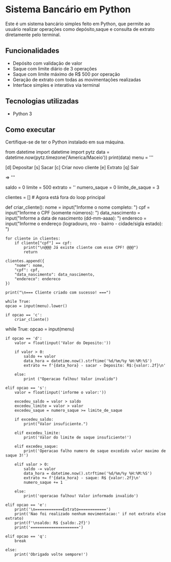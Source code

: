 # Sistema Bancário em Python

Este é um sistema bancário simples feito em Python, que permite ao usuário realizar operações como depósito,saque e consulta de extrato diretamente pelo terminal.

## Funcionalidades

- Depósito com validação de valor
- Saque com limite diário de 3 operações
- Saque com limite máximo de R$ 500 por operação
- Geração de extrato com todas as movimentações realizadas
- Interface simples e interativa via terminal

## Tecnologias utilizadas

- Python 3

## Como executar

 Certifique-se de ter o Python instalado em sua máquina.

from datetime import datetime
import pytz
data = datetime.now(pytz.timezone('America/Maceio'))
print(data)
menu = '''

[d] Depositar
[s] Sacar
[c] Criar novo cliente
[e] Extrato
[q] Sair

=> '''

saldo = 0
limite = 500
extrato = ''
numero_saque = 0
limite_de_saque = 3

clientes = []  # Agora está fora do loop principal

def criar_cliente():
    nome = input("Informe o nome completo: ")
    cpf = input("Informe o CPF (somente números): ")
    data_nascimento = input("Informe a data de nascimento (dd-mm-aaaa): ")
    endereco = input("Informe o endereço (logradouro, nro - bairro - cidade/sigla estado): ")

    for cliente in clientes:
        if cliente["cpf"] == cpf:
            print("\n@@@ Já existe cliente com esse CPF! @@@")
            return

    clientes.append({
        "nome": nome,
        "cpf": cpf,
        "data_nascimento": data_nascimento,
        "endereco": endereco
    })

    print("\n=== Cliente criado com sucesso! ===")
    
    while True:
    opcao = input(menu).lower()

    if opcao == 'c':
        criar_cliente()


while True:
    opcao = input(menu)

    if opcao == 'd':
        valor = float(input('Valor do Deposito:'))

        if valor > 0:
            saldo += valor
            data_hora = datetime.now().strftime('%d/%m/%y %H:%M:%S')
            extrato += f'{data_hora} - sacar - Deposito: R$:{valor:.2f}\n'

        else:
            print ("Operacao falhou! Valor invalido")

    elif opcao == 's':
        valor = float(input('informe o valor:'))

        excedeu_saldo = valor > saldo
        excedeu_limite = valor > valor 
        excedeu_saque = numero_saque >= limite_de_saque

        if excedeu_saldo:
            print("Valor insuficiente.")

        elif excedeu_limite:
            print('Valor do limite de saque insuficiente!')

        elif excedeu_saque:
            print('Operacao falho numero de saque excedido valor maximo de saque 3!')

        elif valor > 0:
            saldo -= valor
            data_hora = datetime.now().strftime('%d/%m/%y %H:%M:%S')
            extrato += f'{data_hora} - saque: R$ {valor:.2f}\n'
            numero_saque += 1

        else:
            print('operacao falhou! Valor informado invalido')

    elif opcao == 'e':
        print('\n============Extrato============')
        print('Nao foi realizado nenhum movimentacao:' if not extrato else extrato)
        print(f'\nsaldo: R$ {saldo:.2f}')
        print('=====================')

    elif opcao == 'q':
        break

    else:
        print('Obrigado volte sempore!')





        
